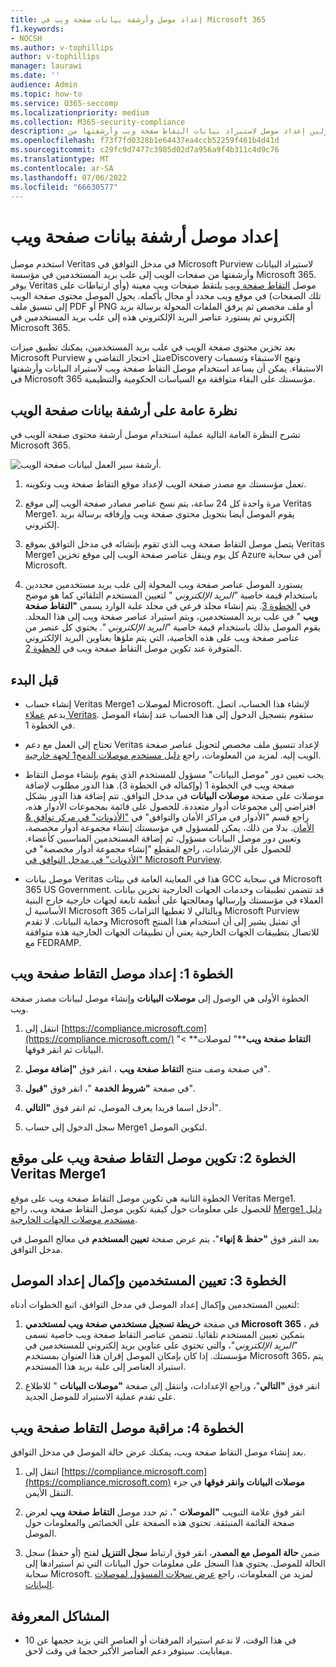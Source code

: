 ```yaml
---
title: إعداد موصل وأرشفة بيانات صفحة ويب في Microsoft 365
f1.keywords:
- NOCSH
ms.author: v-tophillips
author: v-tophillips
manager: laurawi
ms.date: ''
audience: Admin
ms.topic: how-to
ms.service: O365-seccomp
ms.localizationpriority: medium
ms.collection: M365-security-compliance
description: يمكن للمسؤولين إعداد موصل لاستيراد بيانات التقاط صفحة ويب وأرشفتها من Veritas في Microsoft 365. يتيح لك هذا الموصل أرشفة البيانات من مصادر بيانات الجهات الخارجية في Microsoft 365 حتى تتمكن من استخدام ميزات التوافق مثل الاحتجاز القانوني والبحث في المحتوى ونهج الاستبقاء لإدارة بيانات الجهات الخارجية لمؤسستك.
ms.openlocfilehash: f73f7fd0328b1e64437ea4ccb52259f461b4d41d
ms.sourcegitcommit: c29fc9d7477c3985d02d7a956a9f4b311c4d9c76
ms.translationtype: MT
ms.contentlocale: ar-SA
ms.lasthandoff: 07/06/2022
ms.locfileid: "66630577"
---
```

# <a name="set-up-a-connector-to-archive-webpage-data"></a>إعداد موصل أرشفة بيانات صفحة ويب

استخدم موصل Veritas في مدخل التوافق في Microsoft Purview لاستيراد البيانات وأرشفتها من صفحات الويب إلى علب بريد المستخدمين في مؤسسة Microsoft 365. يوفر Veritas موصل [التقاط صفحة ويب](https://globanet.com/webpage-capture) يلتقط صفحات ويب معينة (وأي ارتباطات على تلك الصفحات) في موقع ويب محدد أو مجال بأكمله. يحول الموصل محتوى صفحة الويب إلى تنسيق ملف PDF أو PNG أو ملف مخصص ثم يرفق الملفات المحولة برسالة بريد إلكتروني ثم يستورد عناصر البريد الإلكتروني هذه إلى علب بريد المستخدمين في Microsoft 365.

بعد تخزين محتوى صفحة الويب في علب بريد المستخدمين، يمكنك تطبيق ميزات Microsoft Purview مثل احتجاز التقاضي وeDiscovery ونهج الاستبقاء وتسميات الاستبقاء. يمكن أن يساعد استخدام موصل التقاط صفحة ويب لاستيراد البيانات وأرشفتها في Microsoft 365 مؤسستك على البقاء متوافقة مع السياسات الحكومية والتنظيمية.

## <a name="overview-of-archiving-webpage-data"></a>نظرة عامة على أرشفة بيانات صفحة الويب

تشرح النظرة العامة التالية عملية استخدام موصل أرشفة محتوى صفحة الويب في Microsoft 365.

![أرشفة سير العمل لبيانات صفحة الويب.](../media/WebPageCaptureConnectorWorkflow.png)

1. تعمل مؤسستك مع مصدر صفحة الويب لإعداد موقع التقاط صفحة ويب وتكوينه.

2. مرة واحدة كل 24 ساعة، يتم نسخ عناصر مصادر صفحة الويب إلى موقع Veritas Merge1. يقوم الموصل أيضا بتحويل محتوى صفحة ويب وإرفاقه برسالة بريد إلكتروني.

3. يتصل موصل التقاط صفحة ويب الذي تقوم بإنشائه في مدخل التوافق بموقع Veritas Merge1 كل يوم وينقل عناصر صفحة الويب إلى موقع تخزين Azure آمن في سحابة Microsoft.

4. يستورد الموصل عناصر صفحة ويب المحولة إلى علب بريد مستخدمين محددين باستخدام قيمة خاصية *"البريد الإلكتروني* " لتعيين المستخدم التلقائي كما هو موضح في [الخطوة 3](#step-3-map-users-and-complete-the-connector-setup). يتم إنشاء مجلد فرعي في مجلد علبة الوارد يسمى **"التقاط صفحة ويب** " في علب بريد المستخدمين، ويتم استيراد عناصر صفحة ويب إلى هذا المجلد. يقوم الموصل بذلك باستخدام قيمة خاصية *"البريد الإلكتروني* ". يحتوي كل عنصر من عناصر صفحة ويب على هذه الخاصية، التي يتم ملؤها بعناوين البريد الإلكتروني المتوفرة عند تكوين موصل التقاط صفحة ويب في [الخطوة 2](#step-2-configure-the-webpage-capture-connector-on-the-veritas-merge1-site).

## <a name="before-you-begin"></a>قبل البدء

- إنشاء حساب Veritas Merge1 لموصلات Microsoft. لإنشاء هذا الحساب، اتصل بدعم [عملاء Veritas](https://www.veritas.com/content/support/). ستقوم بتسجيل الدخول إلى هذا الحساب عند إنشاء الموصل في الخطوة 1.

- تحتاج إلى العمل مع دعم Veritas لإعداد تنسيق ملف مخصص لتحويل عناصر صفحة الويب إليه. لمزيد من المعلومات، راجع [دليل مستخدم موصلات الدمج1 لجهة خارجية](https://docs.ms.merge1.globanetportal.com/Merge1%20Third-Party%20Connectors%20Web%20Page%20Capture%20User%20Guide%20.pdf).

- يجب تعيين دور "موصل البيانات" مسؤول للمستخدم الذي يقوم بإنشاء موصل التقاط صفحة ويب في الخطوة 1 (وإكماله في الخطوة 3). هذا الدور مطلوب لإضافة موصلات على صفحة **موصلات البيانات** في مدخل التوافق. تتم إضافة هذا الدور بشكل افتراضي إلى مجموعات أدوار متعددة. للحصول على قائمة بمجموعات الأدوار هذه، راجع قسم "الأدوار في مراكز الأمان والتوافق" في ["الأذونات" في مركز توافق & الأمان](../security/office-365-security/permissions-in-the-security-and-compliance-center.md#roles-in-the-security--compliance-center). بدلا من ذلك، يمكن للمسؤول في مؤسستك إنشاء مجموعة أدوار مخصصة، وتعيين دور موصل البيانات مسؤول، ثم إضافة المستخدمين المناسبين كأعضاء. للحصول على الإرشادات، راجع المقطع "إنشاء مجموعة أدوار مخصصة" في ["الأذونات" في مدخل التوافق في Microsoft Purview](microsoft-365-compliance-center-permissions.md#create-a-custom-role-group).

- موصل بيانات Veritas هذا في المعاينة العامة في بيئات GCC في سحابة Microsoft 365 US Government. قد تتضمن تطبيقات وخدمات الجهات الخارجية تخزين بيانات العملاء في مؤسستك وإرسالها ومعالجتها على أنظمة تابعة لجهات خارجية خارج البنية الأساسية ل Microsoft 365 وبالتالي لا تغطيها التزامات Microsoft Purview وحماية البيانات. لا تقدم Microsoft أي تمثيل يشير إلى أن استخدام هذا المنتج للاتصال بتطبيقات الجهات الخارجية يعني أن تطبيقات الجهات الخارجية هذه متوافقة مع FEDRAMP.

## <a name="step-1-set-up-the-webpage-capture-connector"></a>الخطوة 1: إعداد موصل التقاط صفحة ويب

الخطوة الأولى هي الوصول إلى **موصلات البيانات** وإنشاء موصل لبيانات مصدر صفحة ويب.

1. انتقل إلى [https://compliance.microsoft.com](https://compliance.microsoft.com/) "**التقاط صفحة ويب****" لموصلات** >  البيانات ثم انقر فوقها.

2. في صفحة وصف منتج **التقاط صفحة ويب** ، انقر فوق **"إضافة موصل**".

3. في صفحة **"شروط الخدمة** "، انقر فوق **"قبول**".

4. أدخل اسما فريدا يعرف الموصل، ثم انقر فوق **"التالي**".

5. سجل الدخول إلى حساب Merge1 لتكوين الموصل.

## <a name="step-2-configure-the-webpage-capture-connector-on-the-veritas-merge1-site"></a>الخطوة 2: تكوين موصل التقاط صفحة ويب على موقع Veritas Merge1

الخطوة الثانية هي تكوين موصل التقاط صفحة ويب على موقع Veritas Merge1. للحصول على معلومات حول كيفية تكوين موصل التقاط صفحة ويب، راجع [Merge1 دليل مستخدم موصلات الجهات الخارجية](https://docs.ms.merge1.globanetportal.com/Merge1%20Third-Party%20Connectors%20Web%20Page%20Capture%20User%20Guide%20.pdf).

بعد النقر فوق **"حفظ & إنهاء**"، يتم عرض صفحة **تعيين المستخدم** في معالج الموصل في مدخل التوافق.

## <a name="step-3-map-users-and-complete-the-connector-setup"></a>الخطوة 3: تعيين المستخدمين وإكمال إعداد الموصل

لتعيين المستخدمين وإكمال إعداد الموصل في مدخل التوافق، اتبع الخطوات أدناه:

1. في صفحة **خريطة تسجيل مستخدمي صفحة ويب لمستخدمي Microsoft 365** ، قم بتمكين تعيين المستخدم تلقائيا. تتضمن عناصر التقاط صفحة ويب خاصية تسمى *"البريد الإلكتروني*"، والتي تحتوي على عناوين بريد إلكتروني للمستخدمين في مؤسستك. إذا كان بإمكان الموصل إقران هذا العنوان بمستخدم Microsoft 365، يتم استيراد العناصر إلى علبة بريد هذا المستخدم.

2. انقر فوق **"التالي**"، وراجع الإعدادات، وانتقل إلى صفحة **"موصلات البيانات** " للاطلاع على تقدم عملية الاستيراد للموصل الجديد.

## <a name="step-4-monitor-the-webpage-capture-connector"></a>الخطوة 4: مراقبة موصل التقاط صفحة ويب

بعد إنشاء موصل التقاط صفحة ويب، يمكنك عرض حالة الموصل في مدخل التوافق.

1. انتقل إلى [https://compliance.microsoft.com](https://compliance.microsoft.com) **موصلات البيانات وانقر فوقها** في جزء التنقل الأيمن.

2. انقر فوق علامة التبويب **"الموصلات** "، ثم حدد موصل **التقاط صفحة ويب** لعرض صفحة القائمة المنبثقة. تحتوي هذه الصفحة على الخصائص والمعلومات حول الموصل.

3. ضمن **حالة الموصل مع المصدر**، انقر فوق ارتباط **سجل التنزيل** لفتح (أو حفظ) سجل الحالة للموصل. يحتوي هذا السجل على معلومات حول البيانات التي تم استيرادها إلى سحابة Microsoft. لمزيد من المعلومات، راجع [عرض سجلات المسؤول لموصلات البيانات](data-connector-admin-logs.md).

## <a name="known-issues"></a>المشاكل المعروفة

- في هذا الوقت، لا ندعم استيراد المرفقات أو العناصر التي يزيد حجمها عن 10 ميغابايت. سيتوفر دعم العناصر الأكبر حجما في وقت لاحق.